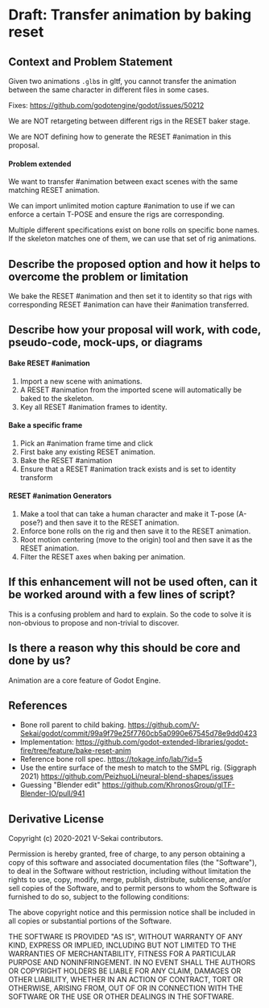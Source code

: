# Draft: Transfer animation by baking reset

## Context and Problem Statement

Given two animations `.glb`s in gltf, you cannot transfer the animation between the same character in different files in some cases.

Fixes: <https://github.com/godotengine/godot/issues/50212>

We are NOT retargeting between different rigs in the RESET baker stage.

We are NOT defining how to generate the RESET #animation in this proposal.

#### Problem extended

We want to transfer #animation between exact scenes with the same matching RESET animation.

We can import unlimited motion capture #animation to use if we can enforce a certain T-POSE and ensure the rigs are corresponding.

Multiple different specifications exist on bone rolls on specific bone names. If the skeleton matches one of them, we can use that set of rig animations.

## Describe the proposed option and how it helps to overcome the problem or limitation

We bake the RESET #animation and then set it to identity so that rigs with corresponding RESET #animation can have their #animation transferred.

## Describe how your proposal will work, with code, pseudo-code, mock-ups, or diagrams

#### Bake RESET #animation

1. Import a new scene with animations.
1. A RESET #animation from the imported scene will automatically be baked to the skeleton.
1. Key all RESET #animation frames to identity.

#### Bake a specific frame

1. Pick an #animation frame time and click
2. First bake any existing RESET animation.
3. Bake the RESET #animation
4. Ensure that a RESET #animation track exists and is set to identity transform

#### RESET #animation Generators

1. Make a tool that can take a human character and make it T-pose (A-pose?) and then save it to the RESET animation.
1. Enforce bone rolls on the rig and then save it to the RESET animation.
1. Root motion centering (move to the origin) tool and then save it as the RESET animation.
1. Filter the RESET axes when baking per animation.

## If this enhancement will not be used often, can it be worked around with a few lines of script?

This is a confusing problem and hard to explain. So the code to solve it is non-obvious to propose and non-trivial to discover.

## Is there a reason why this should be core and done by us?

Animation are a core feature of Godot Engine.

## References <!-- optional -->

- Bone roll parent to child baking. <https://github.com/V-Sekai/godot/commit/99a9f79e25f7760cb5a0990e67545d78e9dd0423>
- Implementation:
  <https://github.com/godot-extended-libraries/godot-fire/tree/feature/bake-reset-anim>
- Reference bone roll spec. <https://tokage.info/lab/?id=5>
- Use the entire surface of the mesh to match to the SMPL rig. (Siggraph 2021) <https://github.com/PeizhuoLi/neural-blend-shapes/issues>
- Guessing "Blender edit" <https://github.com/KhronosGroup/glTF-Blender-IO/pull/941>

## Derivative License

Copyright (c) 2020-2021 V-Sekai contributors.

Permission is hereby granted, free of charge, to any person obtaining a copy
of this software and associated documentation files (the "Software"), to deal
in the Software without restriction, including without limitation the rights
to use, copy, modify, merge, publish, distribute, sublicense, and/or sell
copies of the Software, and to permit persons to whom the Software is
furnished to do so, subject to the following conditions:

The above copyright notice and this permission notice shall be included in all
copies or substantial portions of the Software.

THE SOFTWARE IS PROVIDED "AS IS", WITHOUT WARRANTY OF ANY KIND, EXPRESS OR
IMPLIED, INCLUDING BUT NOT LIMITED TO THE WARRANTIES OF MERCHANTABILITY,
FITNESS FOR A PARTICULAR PURPOSE AND NONINFRINGEMENT. IN NO EVENT SHALL THE
AUTHORS OR COPYRIGHT HOLDERS BE LIABLE FOR ANY CLAIM, DAMAGES OR OTHER
LIABILITY, WHETHER IN AN ACTION OF CONTRACT, TORT OR OTHERWISE, ARISING FROM,
OUT OF OR IN CONNECTION WITH THE SOFTWARE OR THE USE OR OTHER DEALINGS IN THE
SOFTWARE.
